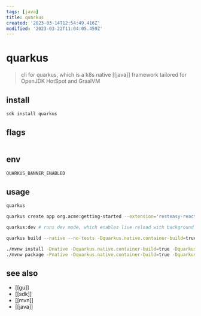 ```yaml
---
tags: [java]
title: quarkus
created: '2023-03-14T12:54:49.416Z'
modified: '2023-03-22T11:04:05.459Z'
---
```


# quarkus

> cli for quarkus, which is a k8s native [[java]] framework tailored for OpenJDK HotSpot and GraalVM

## install

```sh
sdk install quarkus
```

## flags

```sh

```

## env

```sh
QUARKUS_BANNER_ENABLED
```

## usage

```sh
quarkus

quarkus create app org.acme:getting-started --extension='resteasy-reactive'

quarkus:dev # runs dev mode, which enables live reload with background compilation

quarkus build --native --no-tests -Dquarkus.native.container-build=true

./mvnw install -Dnative -Dquarkus.native.container-build=true -Dquarkus.native.builder-image=quay.io/quarkus/ubi-quarkus-mandrel-builder-image:22.3-java17
./mvnw package -Pnative -Dquarkus.native.container-build=true -Dquarkus.container-image.build=true
```

## see also

- [[gu]]
- [[sdk]]
- [[mvn]]
- [[java]]
